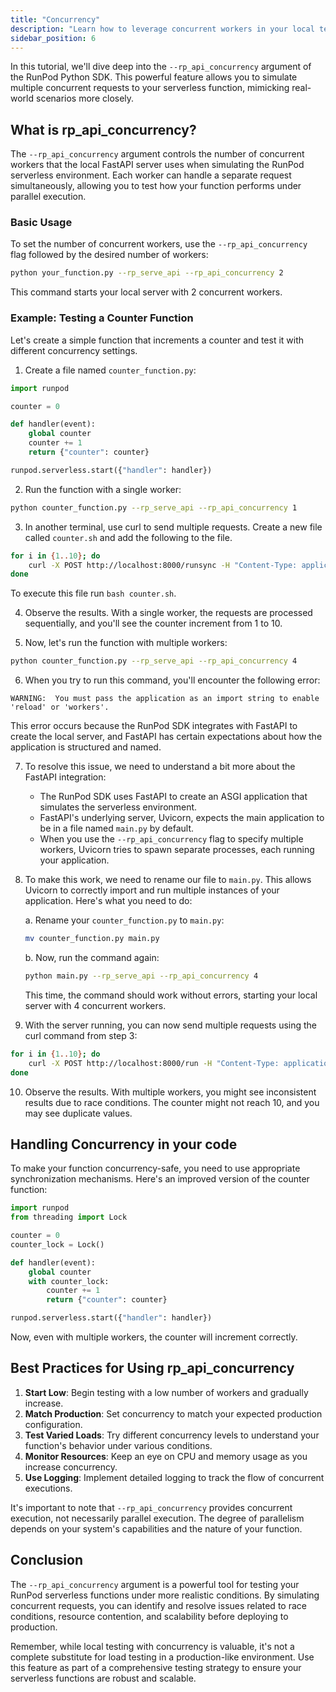 ```yaml
---
title: "Concurrency"
description: "Learn how to leverage concurrent workers in your local testing environment"
sidebar_position: 6
---
```


In this tutorial, we'll dive deep into the `--rp_api_concurrency` argument of the RunPod Python SDK.
This powerful feature allows you to simulate multiple concurrent requests to your serverless function, mimicking real-world scenarios more closely.

## What is rp_api_concurrency?

The `--rp_api_concurrency` argument controls the number of concurrent workers that the local FastAPI server uses when simulating the RunPod serverless environment. Each worker can handle a separate request simultaneously, allowing you to test how your function performs under parallel execution.

### Basic Usage

To set the number of concurrent workers, use the `--rp_api_concurrency` flag followed by the desired number of workers:

```bash
python your_function.py --rp_serve_api --rp_api_concurrency 2
```

This command starts your local server with 2 concurrent workers.

### Example: Testing a Counter Function

Let's create a simple function that increments a counter and test it with different concurrency settings.

1. Create a file named `counter_function.py`:

```python
import runpod

counter = 0

def handler(event):
    global counter
    counter += 1
    return {"counter": counter}

runpod.serverless.start({"handler": handler})
```

2. Run the function with a single worker:

```bash
python counter_function.py --rp_serve_api --rp_api_concurrency 1
```

3. In another terminal, use curl to send multiple requests.
   Create a new file called `counter.sh` and add the following to the file.

```bash
for i in {1..10}; do
    curl -X POST http://localhost:8000/runsync -H "Content-Type: application/json" -d '{"input": {}}' &
done
```

To execute this file run `bash counter.sh`.

4. Observe the results. With a single worker, the requests are processed sequentially, and you'll see the counter increment from 1 to 10.

5. Now, let's run the function with multiple workers:

```bash
python counter_function.py --rp_serve_api --rp_api_concurrency 4
```

6. When you try to run this command, you'll encounter the following error:

```
WARNING:  You must pass the application as an import string to enable 'reload' or 'workers'.
```

This error occurs because the RunPod SDK integrates with FastAPI to create the local server, and FastAPI has certain expectations about how the application is structured and named.

7. To resolve this issue, we need to understand a bit more about the FastAPI integration:

   - The RunPod SDK uses FastAPI to create an ASGI application that simulates the serverless environment.
   - FastAPI's underlying server, Uvicorn, expects the main application to be in a file named `main.py` by default.
   - When you use the `--rp_api_concurrency` flag to specify multiple workers, Uvicorn tries to spawn separate processes, each running your application.

8. To make this work, we need to rename our file to `main.py`. This allows Uvicorn to correctly import and run multiple instances of your application. Here's what you need to do:

   a. Rename your `counter_function.py` to `main.py`:

   ```bash
   mv counter_function.py main.py
   ```

   b. Now, run the command again:

   ```bash
   python main.py --rp_serve_api --rp_api_concurrency 4
   ```

   This time, the command should work without errors, starting your local server with 4 concurrent workers.

9. With the server running, you can now send multiple requests using the curl command from step 3:

```bash
for i in {1..10}; do
    curl -X POST http://localhost:8000/run -H "Content-Type: application/json" -d '{"input": {}}' &
done
```

10. Observe the results. With multiple workers, you might see inconsistent results due to race conditions.
    The counter might not reach 10, and you may see duplicate values.

## Handling Concurrency in your code

To make your function concurrency-safe, you need to use appropriate synchronization mechanisms.
Here's an improved version of the counter function:

```python
import runpod
from threading import Lock

counter = 0
counter_lock = Lock()

def handler(event):
    global counter
    with counter_lock:
        counter += 1
        return {"counter": counter}

runpod.serverless.start({"handler": handler})
```

Now, even with multiple workers, the counter will increment correctly.

## Best Practices for Using rp_api_concurrency

1. **Start Low**: Begin testing with a low number of workers and gradually increase.
2. **Match Production**: Set concurrency to match your expected production configuration.
3. **Test Varied Loads**: Try different concurrency levels to understand your function's behavior under various conditions.
4. **Monitor Resources**: Keep an eye on CPU and memory usage as you increase concurrency.
5. **Use Logging**: Implement detailed logging to track the flow of concurrent executions.

It's important to note that `--rp_api_concurrency` provides concurrent execution, not necessarily parallel execution.
The degree of parallelism depends on your system's capabilities and the nature of your function.

## Conclusion

The `--rp_api_concurrency` argument is a powerful tool for testing your RunPod serverless functions under more realistic conditions. By simulating concurrent requests, you can identify and resolve issues related to race conditions, resource contention, and scalability before deploying to production.

Remember, while local testing with concurrency is valuable, it's not a complete substitute for load testing in a production-like environment.
Use this feature as part of a comprehensive testing strategy to ensure your serverless functions are robust and scalable.

